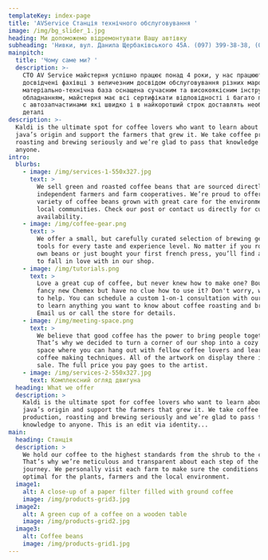 ```yaml
---
templateKey: index-page
title: 'AVService Станція технічного обслуговування '
image: /img/bg_slider_1.jpg
heading: Ми допоможемо відремонтувати Вашу автівку
subheading: 'Нивки, вул. Данила Щербаківського 45А. (097) 399-38-38, (063) 335-38-38'
mainpitch:
  title: 'Чому саме ми? '
  description: >-
    СТО AV Service майстерня успішно працює понад 4 роки, у нас працюють
    досвідчені фахівці з величезним досвідом обслуговування різних марок авто,
    матеріально-технічна база оснащена сучасним та високоякісним інструментом та
    обладнанням, майстерня має всі сертифікати відповідності і багато партнерів
    с автозапчастинами які швидко і в найкоротший строк доставлять необхідні
    деталі 
description: >-
  Kaldi is the ultimate spot for coffee lovers who want to learn about their
  java’s origin and support the farmers that grew it. We take coffee production,
  roasting and brewing seriously and we’re glad to pass that knowledge to
  anyone.
intro:
  blurbs:
    - image: /img/services-1-550x327.jpg
      text: >
        We sell green and roasted coffee beans that are sourced directly from
        independent farmers and farm cooperatives. We’re proud to offer a
        variety of coffee beans grown with great care for the environment and
        local communities. Check our post or contact us directly for current
        availability.
    - image: /img/coffee-gear.png
      text: >
        We offer a small, but carefully curated selection of brewing gear and
        tools for every taste and experience level. No matter if you roast your
        own beans or just bought your first french press, you’ll find a gadget
        to fall in love with in our shop.
    - image: /img/tutorials.png
      text: >
        Love a great cup of coffee, but never knew how to make one? Bought a
        fancy new Chemex but have no clue how to use it? Don't worry, we’re here
        to help. You can schedule a custom 1-on-1 consultation with our baristas
        to learn anything you want to know about coffee roasting and brewing.
        Email us or call the store for details.
    - image: /img/meeting-space.png
      text: >
        We believe that good coffee has the power to bring people together.
        That’s why we decided to turn a corner of our shop into a cozy meeting
        space where you can hang out with fellow coffee lovers and learn about
        coffee making techniques. All of the artwork on display there is for
        sale. The full price you pay goes to the artist.
    - image: /img/services-2-550x327.jpg
      text: Комплексний огляд двигуна
  heading: What we offer
  description: >
    Kaldi is the ultimate spot for coffee lovers who want to learn about their
    java’s origin and support the farmers that grew it. We take coffee
    production, roasting and brewing seriously and we’re glad to pass that
    knowledge to anyone. This is an edit via identity...
main:
  heading: Станція
  description: >
    We hold our coffee to the highest standards from the shrub to the cup.
    That’s why we’re meticulous and transparent about each step of the coffee’s
    journey. We personally visit each farm to make sure the conditions are
    optimal for the plants, farmers and the local environment.
  image1:
    alt: A close-up of a paper filter filled with ground coffee
    image: /img/products-grid3.jpg
  image2:
    alt: A green cup of a coffee on a wooden table
    image: /img/products-grid2.jpg
  image3:
    alt: Coffee beans
    image: /img/products-grid1.jpg
---
```


